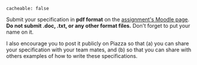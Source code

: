 ```
cacheable: false
```

Submit your specification in **pdf format** on the [assignment's Moodle page](https://moodle.pugetsound.edu/moodle/mod/assign/view.php?id=373346). **Do not submit .doc, .txt, or any other format files.** Don't forget to put your name on it. 

I also encourage you to post it publicly on Piazza so that (a) you can share your specification with your team mates, and (b) so that you can share with others examples of how to write these specifications.
